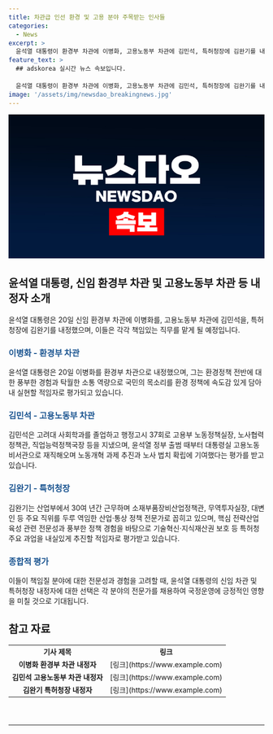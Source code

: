 ```yaml
---
title: 차관급 인선 환경 및 고용 분야 주목받는 인사들
categories:
  - News
excerpt: >
  윤석열 대통령이 환경부 차관에 이병화, 고용노동부 차관에 김민석, 특허청장에 김완기를 내정하였다. 이병화는 화학물질정책과장 출신으로 환경부 기후환경비서관에 발탁되었고, 김민석은 노동정책 전문가로서 고용노동부 차관으로 임명되었다. 또한, 김완기는 산업부 대변인 출신으로 특허청장으로 내정되었다. 대통령실은 각자의 전문성과 경험에 기반하여 적임자로 평가하였다. 신임 차관들은 각각 환경정책, 고용·노동정책, 특허청 주요 과업을 수행할 것으로 기대된다.
feature_text: >
  ## adskorea 실시간 뉴스 속보입니다.

  윤석열 대통령이 환경부 차관에 이병화, 고용노동부 차관에 김민석, 특허청장에 김완기를 내정하였다. 이병화는 화학물질정책과장 출신으로 환경부 기후환경비서관에 발탁되었고, 김민석은 노동정책 전문가로서 고용노동부 차관으로 임명되었다. 또한, 김완기는 산업부 대변인 출신으로 특허청장으로 내정되었다. 대통령실은 각자의 전문성과 경험에 기반하여 적임자로 평가하였다. 신임 차관들은 각각 환경정책, 고용·노동정책, 특허청 주요 과업을 수행할 것으로 기대된다.
image: '/assets/img/newsdao_breakingnews.jpg'
---
```


<p><img src="/assets/img/newsdao_breakingnews.jpg" alt="adskorea 속보" /></p>

<h2 data-ke-size="size26">윤석열 대통령, 신임 환경부 차관 및 고용노동부 차관 등 내정자 소개</h2>

<p data-ke-size="size16">윤석열 대통령은 20일 신임 환경부 차관에 이병화를, 고용노동부 차관에 김민석을, 특허청장에 김완기를 내정했으며, 이들은 각각 책임있는 직무를 맡게 될 예정입니다.</p>

<h3><b><span style="color: #1a5490;">이병화 - 환경부 차관</span></b></h3>

<p data-ke-size="size16">윤석열 대통령은 20일 이병화를 환경부 차관으로 내정했으며, 그는 환경정책 전반에 대한 풍부한 경험과 탁월한 소통 역량으로 국민의 목소리를 환경 정책에 속도감 있게 담아내 실현할 적임자로 평가되고 있습니다.</p>

<h3><b><span style="color: #1a5490;">김민석 - 고용노동부 차관</span></b></h3>

<p data-ke-size="size16">김민석은 고려대 사회학과를 졸업하고 행정고시 37회로 고용부 노동정책실장, 노사협력정책관, 직업능력정책국장 등을 지냈으며, 윤석열 정부 출범 때부터 대통령실 고용노동비서관으로 재직해오며 노동개혁 과제 추진과 노사 법치 확립에 기여했다는 평가를 받고 있습니다.</p>

<h3><b><span style="color: #1a5490;">김완기 - 특허청장</span></b></h3>

<p data-ke-size="size16">김완기는 산업부에서 30여 년간 근무하며 소재부품장비산업정책관, 무역투자실장, 대변인 등 주요 직위를 두루 역임한 산업·통상 정책 전문가로 꼽히고 있으며, 핵심 전략산업 육성 관련 전문성과 풍부한 정책 경험을 바탕으로 기술혁신·지식재산권 보호 등 특허청 주요 과업을 내실있게 추진할 적임자로 평가받고 있습니다.</p>

<h3><b><span style="color: #1a5490;">종합적 평가</span></b></h3>

<p data-ke-size="size16">이들이 책임질 분야에 대한 전문성과 경험을 고려할 때, 윤석열 대통령의 신임 차관 및 특허청장 내정자에 대한 선택은 각 분야의 전문가를 채용하여 국정운영에 긍정적인 영향을 미칠 것으로 기대됩니다.</p>

<h2 data-ke-size="size26">참고 자료</h2>

<table style="width: 708px; height: 143px;">
<tbody>
<tr>
<td style="text-align: center; height: 17px;"><b>기사 제목</b></td>
<td style="text-align: center; height: 17px;"><b>링크</b></td>
</tr>
<tr>
<td style="text-align: center; height: 17px;"><b>이병화 환경부 차관 내정자</b></td>
<td style="text-align: center; height: 17px;">[링크](https://www.example.com)</td>
</tr>
<tr>
<td style="text-align: center; height: 17px;"><b>김민석 고용노동부 차관 내정자</b></td>
<td style="text-align: center; height: 17px;">[링크](https://www.example.com)</td>
</tr>
<tr>
<td style="text-align: center; height: 17px;"><b>김완기 특허청장 내정자</b></td>
<td style="text-align: center; height: 17px;">[링크](https://www.example.com)</td>
</tr>
</tbody>
</table>

<hr>

